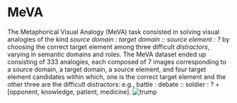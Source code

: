 # MeVA
The Metaphorical Visual Analogy (MeVA) task consisted in solving visual analogies of the kind _source domain : target domain :: source element : ?_ by
choosing the correct target element among three difficult _distractors_, varying in semantic domains and roles.
The MeVA dataset ended up consisting of 333 analogies, each composed of 7 images corresponding to a source domain, a target domain, a source element, and four target
element candidates within which, one is the correct target element and the other three are
the difficult distractors: e.g., battle : debate :: soldier : ? + [opponent, knowledge, patient, medicine].
![trump](https://github.com/SofiaLugli/MeVA-/assets/126156842/c025a170-3d30-414f-872e-aa668fd26c46)
